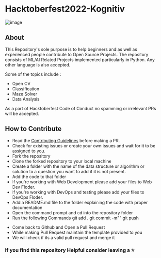 # Hacktoberfest2022-Kognitiv
![image](https://user-images.githubusercontent.com/59169706/193412019-192ab115-830b-40d1-8ed6-ee627e6661c4.png)

## About
This Repository's sole purpose is to help beginners and as well as experienced people contribute to Open Source Projects. The repository consists of ML/AI Related Projects implemented particularly in Python. Any other language is also accepted.

Some of the topics include :

* Open CV
* Classification
* Maze Solver
* Data Analysis

As a part of Hacktoberfest Code of Conduct no spamming or irrelevant PRs will be accepted.

## How to Contribute
- Read the [Contributing Guidelines](Contributing.md) before making a PR.
- Check for existing issues or create your own issues and wait for it to be assigned to you.
- Fork the repository
- Clone the forked repository to your local machine
- Create a folder with the name of the data structure or algorithm or solution to a question you want to add if it is not present.
- Add the code to that folder
- If you're working with Web Development please add your files to Web Dev Floder.
- If you're working with DevOps and testing please add your files to DevOps Floder.
- Add a README.md file to the folder explaining the code with proper documentation
- Open the command prompt and cd into the repository folder
- Run the following Commands
git add .
git commit -m"<Name of your Projects>"
git push

* Come back to Github and Open a Pull Request
* While making Pull Request maintain the template provided to you
* We will check if its a valid pull request and merge it

### If you find this repository Helpful consider leaving a :star:
